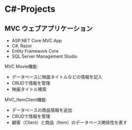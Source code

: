 # C#-Projects

<h2>MVC ウェブアプリケーション</h2>

- ASP.NET Core MVC App<br>
- C#, Razor<br>
- Entity Framework Core <br>
- SQL Server Management Studio <br>

MVC Movie機能: <br>
- データベースに映画タイトルなどの情報を記入 <br>
- CRUDで情報を管理 <br>
- 映画タイトル検索 <br>

MVC_ItemClient機能: <br>
- データベースの商品情報を追加
- CRUDで情報を管理 <br>
- 顧客（Client）と商品（Item）のデータベース関係性を表す
